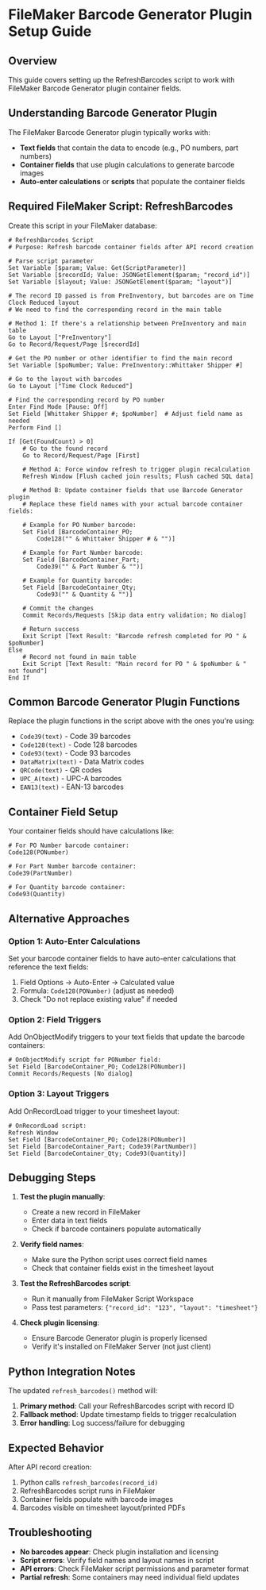 # FileMaker Barcode Generator Plugin Setup Guide

## Overview
This guide covers setting up the RefreshBarcodes script to work with FileMaker Barcode Generator plugin container fields.

## Understanding Barcode Generator Plugin

The FileMaker Barcode Generator plugin typically works with:
- **Text fields** that contain the data to encode (e.g., PO numbers, part numbers)
- **Container fields** that use plugin calculations to generate barcode images
- **Auto-enter calculations** or **scripts** that populate the container fields

## Required FileMaker Script: RefreshBarcodes

Create this script in your FileMaker database:

```
# RefreshBarcodes Script
# Purpose: Refresh barcode container fields after API record creation

# Parse script parameter
Set Variable [$param; Value: Get(ScriptParameter)]
Set Variable [$recordId; Value: JSONGetElement($param; "record_id")]
Set Variable [$layout; Value: JSONGetElement($param; "layout")]

# The record ID passed is from PreInventory, but barcodes are on Time Clock Reduced layout
# We need to find the corresponding record in the main table

# Method 1: If there's a relationship between PreInventory and main table
Go to Layout ["PreInventory"]
Go to Record/Request/Page [$recordId]

# Get the PO number or other identifier to find the main record
Set Variable [$poNumber; Value: PreInventory::Whittaker Shipper #]

# Go to the layout with barcodes
Go to Layout ["Time Clock Reduced"]

# Find the corresponding record by PO number
Enter Find Mode [Pause: Off]
Set Field [Whittaker Shipper #; $poNumber]  # Adjust field name as needed
Perform Find []

If [Get(FoundCount) > 0]
    # Go to the found record
    Go to Record/Request/Page [First]
    
    # Method A: Force window refresh to trigger plugin recalculation
    Refresh Window [Flush cached join results; Flush cached SQL data]
    
    # Method B: Update container fields that use Barcode Generator plugin
    # Replace these field names with your actual barcode container fields:
    
    # Example for PO Number barcode:
    Set Field [BarcodeContainer_PO; 
        Code128("" & Whittaker Shipper # & "")]
    
    # Example for Part Number barcode:
    Set Field [BarcodeContainer_Part; 
        Code39("" & Part Number & "")]
    
    # Example for Quantity barcode:
    Set Field [BarcodeContainer_Qty; 
        Code93("" & Quantity & "")]
    
    # Commit the changes
    Commit Records/Requests [Skip data entry validation; No dialog]
    
    # Return success
    Exit Script [Text Result: "Barcode refresh completed for PO " & $poNumber]
Else
    # Record not found in main table
    Exit Script [Text Result: "Main record for PO " & $poNumber & " not found"]
End If
```

## Common Barcode Generator Plugin Functions

Replace the plugin functions in the script above with the ones you're using:

- `Code39(text)` - Code 39 barcodes
- `Code128(text)` - Code 128 barcodes  
- `Code93(text)` - Code 93 barcodes
- `DataMatrix(text)` - Data Matrix codes
- `QRCode(text)` - QR codes
- `UPC_A(text)` - UPC-A barcodes
- `EAN13(text)` - EAN-13 barcodes

## Container Field Setup

Your container fields should have calculations like:

```
# For PO Number barcode container:
Code128(PONumber)

# For Part Number barcode container:  
Code39(PartNumber)

# For Quantity barcode container:
Code93(Quantity)
```

## Alternative Approaches

### Option 1: Auto-Enter Calculations
Set your barcode container fields to have auto-enter calculations that reference the text fields:

1. Field Options → Auto-Enter → Calculated value
2. Formula: `Code128(PONumber)` (adjust as needed)
3. Check "Do not replace existing value" if needed

### Option 2: Field Triggers  
Add OnObjectModify triggers to your text fields that update the barcode containers:

```
# OnObjectModify script for PONumber field:
Set Field [BarcodeContainer_PO; Code128(PONumber)]
Commit Records/Requests [No dialog]
```

### Option 3: Layout Triggers
Add OnRecordLoad trigger to your timesheet layout:

```
# OnRecordLoad script:
Refresh Window
Set Field [BarcodeContainer_PO; Code128(PONumber)]
Set Field [BarcodeContainer_Part; Code39(PartNumber)]  
Set Field [BarcodeContainer_Qty; Code93(Quantity)]
```

## Debugging Steps

1. **Test the plugin manually**: 
   - Create a new record in FileMaker
   - Enter data in text fields
   - Check if barcode containers populate automatically

2. **Verify field names**:
   - Make sure the Python script uses correct field names
   - Check that container fields exist in the timesheet layout

3. **Test the RefreshBarcodes script**:
   - Run it manually from FileMaker Script Workspace
   - Pass test parameters: `{"record_id": "123", "layout": "timesheet"}`

4. **Check plugin licensing**:
   - Ensure Barcode Generator plugin is properly licensed
   - Verify it's installed on FileMaker Server (not just client)

## Python Integration Notes

The updated `refresh_barcodes()` method will:

1. **Primary method**: Call your RefreshBarcodes script with record ID
2. **Fallback method**: Update timestamp fields to trigger recalculation
3. **Error handling**: Log success/failure for debugging

## Expected Behavior

After API record creation:
1. Python calls `refresh_barcodes(record_id)`
2. RefreshBarcodes script runs in FileMaker
3. Container fields populate with barcode images
4. Barcodes visible on timesheet layout/printed PDFs

## Troubleshooting

- **No barcodes appear**: Check plugin installation and licensing
- **Script errors**: Verify field names and layout names in script
- **API errors**: Check FileMaker script permissions and parameter format
- **Partial refresh**: Some containers may need individual field updates
